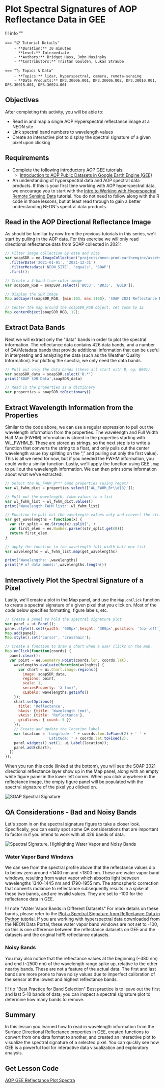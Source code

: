 # Plot Spectral Signatures of AOP Reflectance Data in GEE

!!! info ""

    === "📋 Tutorial Details"
        - **Duration:** 30 minutes
        - **Level:** Intermediate
        - **Authors:** Bridget Hass, John Musinsky
        - **Contributors:** Tristan Goulden, Lukas Straube

    === "🏷️ Topics & Data"
        - **Topics:** lidar, hyperspectral, camera, remote-sensing
        - **Data Products:** DP3.30006.001, DP3.30006.002, DP3.30010.001, DP3.30015.001, DP3.30024.001


## Objectives

After completing this activity, you will be able to:

- Read in and map a single AOP Hyperspectral reflectance image at a NEON site
- Link spectral band numbers to wavelength values
- Create an interactive plot to display the spectral signature of a given pixel upon clicking

## Requirements

- Complete the following introductory AOP GEE tutorials:
    - [Introduction to AOP Public Datasets in Google Earth Engine (GEE)](https://www.neonscience.org/resources/learning-hub/tutorials/intro-aop-gee-image-collections)
- An understanding of hyperspectral data and AOP spectral data products. If this is your first time working with AOP hyperspectral data, we encourage you to start with the [Intro to Working with Hyperspectral Remote Sensing Data](https://www.neonscience.org/resources/learning-hub/tutorials/hsi-hdf5-r) tutorial. You do not need to follow along with the R code in those lessons, but at least read through to gain a better understanding NEON's spectral data products.

## Read in the AOP Directional Reflectance Image

As should be familiar by now from the previous tutorials in this series, we'll start by pulling in the AOP data. For this exercise we will only read directional reflectance data from SOAP collected in 2021:

```javascript
// Filter image collection by date and site
var soapSDR = ee.ImageCollection("projects/neon-prod-earthengine/assets/HSI_REFL/001")
  .filterDate('2021-01-01', '2021-12-31')
  .filterMetadata('NEON_SITE', 'equals', 'SOAP')
  .first();

// Create a 3-band true-color image
var soapSDR_RGB = soapSDR.select(['B053', 'B035', 'B019']);

// Display the SDR image
Map.addLayer(soapSDR_RGB, {min:103, max:1160}, 'SOAP 2021 Reflectance RGB');

// Center the map around the soapSDR_RGB object, set zoom to 12
Map.centerObject(soapSDR_RGB, 12);
```

## Extract Data Bands

Next we will extract only the "data" bands in order to plot the spectral information. The reflectance data contains 426 data bands, and a number of QA/Metadata bands that provide additional information that can be useful in interpreting and analyzing the data (such as the Weather Quality Information). For plotting the spectra, we only need the data bands.

```javascript
// Pull out only the data bands (these all start with B, eg. B001)
var soapSDR_data = soapSDR.select('B.*')
print('SOAP SDR Data',soapSDR_data)

// Read in the properties as a dictionary
var properties = soapSDR.toDictionary()
```

## Extract Wavelength Information from the Properties

Similar to the code above, we can use a regular expression to pull out the wavelength information from the properties. The wavelength and Full Width Half Max (FWHM) information is stored in the properties starting with WL_FWHM_B. These are stored as strings, so the next step is to write a function that converts the string to a float, and only pulls out the center wavelength value (by splitting on the "," and pulling out only the first value). This is all we need for now, but if you needed the FWHM information, you could write a similar function. Lastly, we'll apply the function using GEE `.map` to pull out the wavelength information. We can then print some information about what we've extracted.

```javascript
// Select the WL_FWHM_B*** band properties (using regex)
var wl_fwhm_dict = properties.select(['WL_FWHM_B+\\d{3}']);

// Pull out the wavelength, fwhm values to a list
var wl_fwhm_list = wl_fwhm_dict.values()
print('Wavelength FWHM list:',wl_fwhm_list)

// Function to pull out the wavelength values only and convert the string to float
var get_wavelengths = function(x) {
  var str_split = ee.String(x).split(',')
  var first_elem = ee.Number.parse((str_split.get(0)))
  return first_elem
}

// apply the function to the wavelength full-width-half-max list
var wavelengths = wl_fwhm_list.map(get_wavelengths)

print('Wavelengths:',wavelengths)
print('# of data bands:',wavelengths.length())
```

## Interactively Plot the Spectral Signature of a Pixel

Lastly, we'll create a plot in the Map panel, and use the `Map.onClick` function to create a spectral signature of a given pixel that you click on. Most of the code below specifies formatting, figure labels, etc.

```javascript
// Create a panel to hold the spectral signature plot
var panel = ui.Panel();
panel.style().set({width: '600px',height: '300px',position: 'top-left'});
Map.add(panel);
Map.style().set('cursor', 'crosshair');

// Create a function to draw a chart when a user clicks on the map.
Map.onClick(function(coords) {
  panel.clear();
  var point = ee.Geometry.Point(coords.lon, coords.lat);
    wavelengths.evaluate(function(wvlnghts) {
      var chart = ui.Chart.image.regions({
        image: soapSDR_data,
        regions: point,
        scale: 1,
        seriesProperty: 'λ (nm)',
        xLabels: wavelengths.getInfo()
    });
    chart.setOptions({
      title: 'Reflectance',
      hAxis: {title: 'Wavelength (nm)',
      vAxis: {title: 'Reflectance'},
      gridlines: { count: 5 }}
    });
    // Create and update the location label
    var location = 'Longitude: ' + coords.lon.toFixed(2) + ' ' +
                   'Latitude: ' + coords.lat.toFixed(2);
    panel.widgets().set(1, ui.Label(location));
    panel.add(chart);
  })
});
```

When you run this code (linked at the bottom), you will see the SOAP 2021 directional reflectance layer show up in the Map panel, along with an empty white figure panel in the lower left corner. When you click anywhere in the reflectance image, the empty figure panel will be populated with the spectral signature of the pixel you clicked on.

![SOAP Spectral Signature](https://raw.githubusercontent.com/NEONScience/NEON-Data-Skills/main/graphics/aop-gee2023/1d_plot_spectra/soap_spectral_plot.png)

## QA Considerations - Bad and Noisy Bands

Let's zoom in on the spectral signature figure to take a closer look. Specifically, you can easily spot some QA considerations that are important to factor in if you intend to work with all 426 bands of data.

![Spectral Signature, Highlighting Water Vapor and Noisy Bands](https://raw.githubusercontent.com/NEONScience/NEON-Data-Skills/main/graphics/aop-gee2023/1d_plot_spectra/soap_spectral_signature.png)

### Water Vapor Band Windows

We can see from the spectral profile above that the reflectance values dip to below zero around ~1400 nm and ~1800 nm. These are water vapor band windows, resulting from water vapor which absorbs light between wavelengths 1340-1445 nm and 1790-1955 nm. The atmospheric correction that converts radiance to reflectance subsequently results in a spike at these two bands, and are invalid values. They are set to -100 for the reflectance data in GEE.

!!! note "Water Vapor Bands in Different Datasets"
    For more details on these bands, please refer to the [Plot a Spectral Signature from Reflectance Data in Python](https://www.neonscience.org/resources/learning-hub/tutorials/plot-refl-spectra-py) tutorial. If you are working with hyperspectral data downloaded from the NEON Data Portal, these water vapor band windows are not set to -100, so this is one difference between the reflectance datasets on GEE and the datasets and the original hdf5 reflectance datasets.

### Noisy Bands

You may also notice that the reflectance values at the beginning (~380 nm) and end (~2500 nm) of the wavelength range spike up, relative to the other nearby bands. These are not a feature of the actual data. The first and last bands are more prone to have noisy values due to imperfect calibration of the sensor at the lowest and highest reflectance bands.

!!! tip "Best Practice for Band Selection"
    Best practice is to leave out the first and last 5-10 bands of data; you can inspect a spectral signature plot to determine how many bands to remove.

## Summary

In this lesson you learned how to read in wavelength information from the Surface Directional Reflectance properties in GEE, created functions to convert from one data format to another, and created an interactive plot to visualize the spectral signature of a selected pixel. You can quickly see how GEE is a powerful tool for interactive data visualization and exploratory analysis.

## Get Lesson Code

[AOP GEE Reflectance Plot Spectra](https://code.earthengine.google.com/b08021305eb73b4f54aa137759cc16cf)
